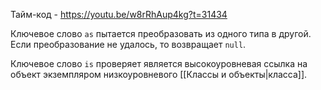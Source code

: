 Тайм-код - https://youtu.be/w8rRhAup4kg?t=31434

Ключевое слово `as` пытается преобразовать из одного типа в другой. Если преобразование не удалось, то возвращает `null`.

Ключевое слово `is` проверяет является высокоуровневая ссылка на объект экземпляром низкоуровневого [[Классы и объекты|класса]].